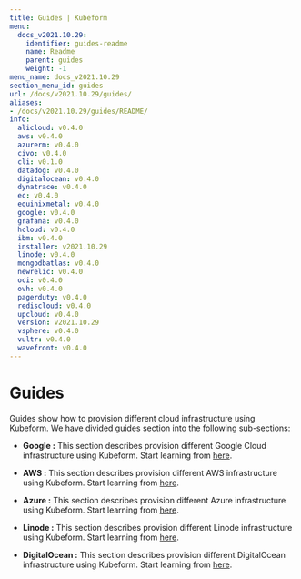 ```yaml
---
title: Guides | Kubeform
menu:
  docs_v2021.10.29:
    identifier: guides-readme
    name: Readme
    parent: guides
    weight: -1
menu_name: docs_v2021.10.29
section_menu_id: guides
url: /docs/v2021.10.29/guides/
aliases:
- /docs/v2021.10.29/guides/README/
info:
  alicloud: v0.4.0
  aws: v0.4.0
  azurerm: v0.4.0
  civo: v0.4.0
  cli: v0.1.0
  datadog: v0.4.0
  digitalocean: v0.4.0
  dynatrace: v0.4.0
  ec: v0.4.0
  equinixmetal: v0.4.0
  google: v0.4.0
  grafana: v0.4.0
  hcloud: v0.4.0
  ibm: v0.4.0
  installer: v2021.10.29
  linode: v0.4.0
  mongodbatlas: v0.4.0
  newrelic: v0.4.0
  oci: v0.4.0
  ovh: v0.4.0
  pagerduty: v0.4.0
  rediscloud: v0.4.0
  upcloud: v0.4.0
  version: v2021.10.29
  vsphere: v0.4.0
  vultr: v0.4.0
  wavefront: v0.4.0
---
```


# Guides

Guides show how to provision different cloud infrastructure using Kubeform. We have divided guides section into the following sub-sections:

- **Google :** This section describes provision different Google Cloud infrastructure using Kubeform. Start learning from [here](/docs/v2021.10.29/guides/google/README).

- **AWS :** This section describes provision different AWS infrastructure using Kubeform. Start learning from [here](/docs/v2021.10.29/guides/aws/README).

- **Azure :** This section describes provision different Azure infrastructure using Kubeform. Start learning from [here](/docs/v2021.10.29/guides/azure/README).

- **Linode :** This section describes provision different Linode infrastructure using Kubeform. Start learning from [here](/docs/v2021.10.29/guides/linode/README).

- **DigitalOcean :** This section describes provision different DigitalOcean infrastructure using Kubeform. Start learning from [here](/docs/v2021.10.29/guides/digitalocean/README).

